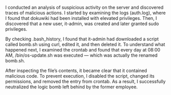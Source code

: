 I conducted an analysis of suspicious activity on the server and discovered traces of malicious actions. I started by examining the logs (auth.log), where I found that dokuwiki had been installed with elevated privileges. Then, I discovered that a new user, it-admin, was created and later granted sudo privileges.

By checking .bash_history, I found that it-admin had downloaded a script called bomb.sh using curl, edited it, and then deleted it. To understand what happened next, I examined the crontab and found that every day at 08:00 AM, /bin/os-update.sh was executed — which was actually the renamed bomb.sh.

After inspecting the file’s contents, it became clear that it contained malicious code. To prevent execution, I disabled the script, changed its permissions, and removed the entry from crontab. As a result, I successfully neutralized the logic bomb left behind by the former employee.







